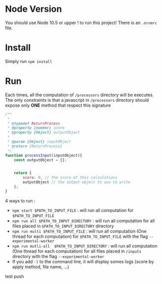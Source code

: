 # Node Version

You should use Node 10.5 or upper ! to run this project! There is an `.nrvmrc` file.

# Install

Simply run `npm install`

# Run

Each times, all the computation of `/processors` directory will be executes. The only constraints is that a javascript in `/processors` directory should expose only **ONE** method that respect this signature

```javascript
/**
 *
 * @typedef ReturnProcess
 * @property {number} score
 * @property {Object} outputObject
 *
 * @param {Object} inputObject
 * @return {ReturnProcess}
 */
function processInput(inputObject){
    const outputObject = {};


    return {
        score: 0, // the score of this calculations
        outputObject // the output object to use to write
    };
}
```

4 ways to run :

* `npm start $PATH_TO_INPUT_FILE` : will run all computation for `$PATH_TO_INPUT_FILE`
* `npm run all $PATH_TO_INPUT_DIRECTORY` : will run all computation for all files placed in `$PATH_TO_INPUT_DIRECTORY` directory
* `npm run multi $PATH_TO_INPUT_FILE` : will run all computation (One thread for each computation) for `$PATH_TO_INPUT_FILE` with the flag `--experimental-worker`
* `npm run mutli-all  $PATH_TO_INPUT_DIRECTORY` : will run all computation (One thread for each computation) for all files placed in `/inputs` directory with the flag `--experimental-worker`
* If you add `-l` to the command line, it will display somes logs (score by apply method, file name, ...)

test push